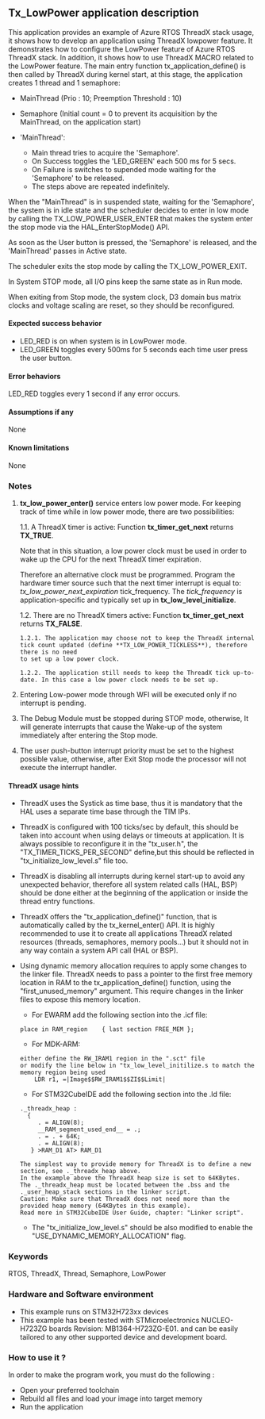 ## <b>Tx_LowPower application description</b>

This application provides an example of Azure RTOS ThreadX stack usage, it shows how to develop an application using ThreadX lowpower feature.
It demonstrates how to configure the LowPower feature of Azure RTOS ThreadX stack. In addition, it shows how to use ThreadX MACRO related to the LowPower feature.
The main entry function tx_application_define() is then called by ThreadX during kernel start, at this stage, the application creates 1 thread and 1 semaphore:

  - MainThread (Prio : 10; Preemption Threshold : 10)
  - Semaphore (Initial count = 0 to prevent its acquisition by the MainThread, on the application start)

- 'MainThread':
  + Main thread tries to acquire the 'Semaphore'.
  + On Success toggles the 'LED_GREEN' each 500 ms for 5 secs.
  + On Failure is switches to supended mode waiting for the 'Semaphore' to be released.
  + The steps above are repeated indefinitely.

When the "MainThread" is in suspended state, waiting for the 'Semaphore', the system is in idle state and the scheduler decides to enter in low mode
by calling the TX_LOW_POWER_USER_ENTER that makes the system enter the stop mode via the HAL_EnterStopMode() API.

As soon as the User button is pressed, the 'Semaphore' is released, and the 'MainThread' passes in Active state.

The scheduler exits the stop mode by calling the TX_LOW_POWER_EXIT.

In System STOP mode, all I/O pins keep the same state as in Run mode.

When exiting from Stop mode, the system clock, D3 domain bus matrix clocks and voltage scaling are reset, so they should be reconfigured.

####  <b>Expected success behavior</b>

  - LED_RED is on when system is in LowPower mode.
  - LED_GREEN toggles every 500ms for 5 seconds each time user press the user button.

#### <b>Error behaviors</b>

LED_RED toggles every 1 second if any error occurs.

#### <b>Assumptions if any</b>
None

#### <b>Known limitations</b>
None

### <b>Notes</b>

1. <b>tx_low_power_enter()</b> service enters low power mode.
For keeping track of time while in low power mode, there are two possibilities:

    1.1. A ThreadX timer is active: Function **tx_timer_get_next** returns **TX_TRUE**.

    Note that in this situation, a low power clock must be used in order to wake up the CPU for the next ThreadX timer expiration.

    Therefore an alternative clock must be programmed. Program the hardware timer source such that the next timer interrupt is equal to: *tx_low_power_next_expiration* tick_frequency.
    The *tick_frequency* is application-specific and typically set up in **tx_low_level_initialize**.

    1.2. There are no ThreadX timers active: Function **tx_timer_get_next** returns **TX_FALSE**.

       1.2.1. The application may choose not to keep the ThreadX internal
       tick count updated (define **TX_LOW_POWER_TICKLESS**), therefore there is no need
       to set up a low power clock.

       1.2.2. The application still needs to keep the ThreadX tick up-to-date. In this case a low power clock needs to be set up.

2. Entering Low-power mode through WFI will be executed only if no interrupt is pending.

3. The Debug Module must be stopped during STOP mode, otherwise, It will generate interrupts that cause the Wake-up of the system immediately after entering the Stop mode.

4. The user push-button interrupt priority must be set to the highest possible value, otherwise, after Exit Stop mode the processor will not execute the interrupt handler.

#### <b>ThreadX usage hints</b>

 - ThreadX uses the Systick as time base, thus it is mandatory that the HAL uses a separate time base through the TIM IPs.
 - ThreadX is configured with 100 ticks/sec by default, this should be taken into account when using delays or timeouts at application.
 It is always possible to reconfigure it in the "tx_user.h", the "TX_TIMER_TICKS_PER_SECOND" define,but this should be reflected in "tx_initialize_low_level.s" file too.
 - ThreadX is disabling all interrupts during kernel start-up to avoid any unexpected behavior, therefore all system related calls (HAL, BSP) should be done either at the beginning of the application or inside the thread entry functions.
 - ThreadX offers the "tx_application_define()" function, that is automatically called by the tx_kernel_enter() API.
   It is highly recommended to use it to create all applications ThreadX related resources (threads, semaphores, memory pools...)  but it should not in any way contain a system API call (HAL or BSP).
 - Using dynamic memory allocation requires to apply some changes to the linker file.
   ThreadX needs to pass a pointer to the first free memory location in RAM to the tx_application_define() function,
   using the "first_unused_memory" argument.
   This require changes in the linker files to expose this memory location.
    + For EWARM add the following section into the .icf file:
     ```
	 place in RAM_region    { last section FREE_MEM };
	 ```
    + For MDK-ARM:
	```
    either define the RW_IRAM1 region in the ".sct" file
    or modify the line below in "tx_low_level_initilize.s to match the memory region being used
        LDR r1, =|Image$$RW_IRAM1$$ZI$$Limit|
	```
    + For STM32CubeIDE add the following section into the .ld file:
	```
    ._threadx_heap :
      {
         . = ALIGN(8);
         __RAM_segment_used_end__ = .;
         . = . + 64K;
         . = ALIGN(8);
       } >RAM_D1 AT> RAM_D1
	```

       The simplest way to provide memory for ThreadX is to define a new section, see ._threadx_heap above.
       In the example above the ThreadX heap size is set to 64KBytes.
       The ._threadx_heap must be located between the .bss and the ._user_heap_stack sections in the linker script.
       Caution: Make sure that ThreadX does not need more than the provided heap memory (64KBytes in this example).
       Read more in STM32CubeIDE User Guide, chapter: "Linker script".

    + The "tx_initialize_low_level.s" should be also modified to enable the "USE_DYNAMIC_MEMORY_ALLOCATION" flag.

### <b>Keywords</b>

RTOS, ThreadX, Thread, Semaphore, LowPower


### <b>Hardware and Software environment</b>

  - This example runs on STM32H723xx devices
  - This example has been tested with STMicroelectronics NUCLEO-H723ZG boards Revision: MB1364-H723ZG-E01.
    and can be easily tailored to any other supported device and development board.

###  <b>How to use it ?</b>

In order to make the program work, you must do the following :

  - Open your preferred toolchain
  - Rebuild all files and load your image into target memory
  - Run the application